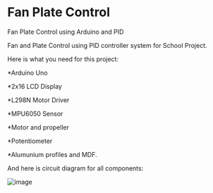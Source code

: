 # Fan Plate Control
Fan Plate Control using Arduino and PID


Fan and Plate Control using PID controller system for School Project.

Here is what you need for this project:

*Arduino Uno	

*2x16 LCD Display	

*L298N Motor Driver	

*MPU6050 Sensor

*Motor and propeller

*Potentiometer	

*Alumunium profiles and MDF.


And here is circuit diagram for all components:

![image](https://user-images.githubusercontent.com/72810147/157124081-cddbf086-69e0-403b-8ca5-0f94f0bc8e59.png)

